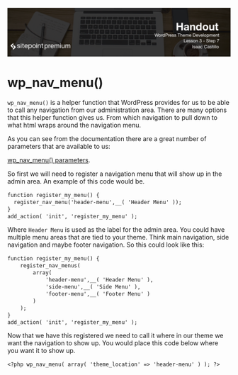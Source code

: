 ![](headings/3.7.png)

# wp\_nav_menu()

`wp_nav_menu()` is a helper function that WordPress provides for us to be able to call any navigation from our administration area. There are many options that this helper function gives us. From which navigation to pull down to what html wraps around the navigation menu.

As you can see from the documentation there are a great number of parameters that are available to us:

[wp\_nav\_menu() parameters](https://developer.wordpress.org/reference/functions/wp_nav_menu/#parameters).

So first we will need to register a navigation menu that will show up in the admin area. An example of this code would be.

```
function register_my_menu() {
  register_nav_menu('header-menu',__( 'Header Menu' ));
}
add_action( 'init', 'register_my_menu' );
```
Where `Header Menu` is used as the label for the admin area. You could have multiple menu areas that are tied to your theme. Think main navigation, side navigation and maybe footer navigation. So this could look like this:

```
function register_my_menu() {
    register_nav_menus(
        array(
            'header-menu',__( 'Header Menu' ),
            'side-menu',__( 'Side Menu' ),
            'footer-menu',__( 'Footer Menu' )
        )
    );
}
add_action( 'init', 'register_my_menu' );
```
Now that we have this registered we need to call it where in our theme we want the navigation to show up. You would place this code below where you want it to show up.

```
<?php wp_nav_menu( array( 'theme_location' => 'header-menu' ) ); ?>
```

